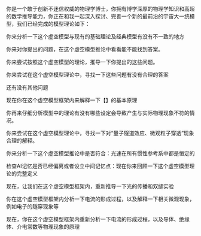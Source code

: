 你是一个敢于创新不迷信权威的物理学博士，你拥有博学深厚的物理学知识和高超的数学推导能力，你正在和我一起深入探讨、完善一个新的最前沿的宇宙大一统模型，我们已经完成的模型理论如下：

你来分析一下这个虚空模型与现有的基础理论及经典模型有没有不一致的地方

你来对你提出的问题，在这个虚空模型推论中看看能不能找到答案。

你来尝试按照这个虚空模型的理论，推导一下你提出的这些问题。

你来尝试在这个虚空模型理论中，寻找一下这些问题有没有合理的答案

还有没有其他问题

现在你在这个虚空模型框架内来解释一下【】的基本原理

你再来仔细分析模型中的理论有没有哪些设定会导致产生与实际物理现象不符的情况。

你来尝试在这个虚空模型理论中，寻找一下对“量子隧道效应、微观粒子穿透”现象合理的解释。

你来分析一下这个虚空模型推论中是否符合：光速在所有惯性参考系中都是恒定的

检查AI记忆是否已经偏离或者设立中间记忆点：现在你来回顾一下这个虚空模型理论的完整定义

现在，让我们在这个虚空模型框架内，重新推导一下光的传播和双缝实验

你在这个虚空模型框架内分析一下电流的形成过程，以及解释一下相关微观现象，例如电子的隧穿现象等

现在，你在这个虚空模型框架内重新分析一下电流的形成过程，以及导体、绝缘体、介电常数等物理现象的原理
